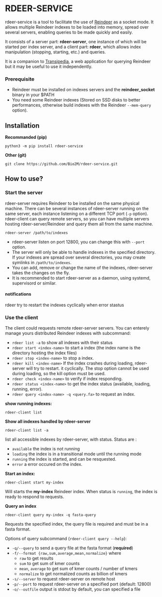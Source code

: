 # RDEER-SERVICE

rdeer-service is a tool to facilitate the use of [Reindeer](https://github.com/kamimrcht/REINDEER) as a socket mode. It allows multiple Reindeer indexes to be loaded into memory, spread over several servers, enabling queries to be made quickly and easily.

It consists of a server part: **rdeer-server**, one instance of which will be started per index server, and a client part: **rdeer**, which allows index manipulation (stopping, starting, etc.) and queries.

It is a companion to [Transipedia](https://transipedia.org), a web application for querying Reindeer but it may be useful to use it independently.


### Prerequisite

- Reindeer must be installed on indexes servers and the **reindeer_socket** binary in your $PATH
- You need some Reindeer indexes (Stored on SSD disks to better performances, otherwise build indexes with the Reindeer `--mem-query` option).

## Installation

**Recommanded (pip)**

```
python3 -m pip install rdeer-service
```

**Other (git)**

```
git clone https://github.com/Bio2M/rdeer-service.git
```


## How to use?


### Start the server

rdeer-server requires Reindeer to be installed on the same physical machine. There can be several instances of rdeer-server running on the same server, each instance listening on a different TCP port (`-p` option). rdeer-client can query remote servers, so you can have multiple servers hosting rdeer-server/Reindeer and query them all from the same machine.

```
rdeer-server /path/to/indexes
```

* rdeer-server listen on port 12800, you can change this with `--port` option.
* The server will only be able to handle indexes in the specified directory. If your indexes are spread over several directories, you may create symlinks in `/path/to/indexes`.
* You can add, remove or change the name of the indexes, rdeer-server takes the changes on the fly.
* It is recommended to start rdeer-server as a daemon, using systemd, supervisord or similar.

#### notifications

rdeer try to restart the indexes cyclically when error stastus


### Use the client

The client could requests remote rdeer-server servers. You can enterely manage yours distributed Reindeer indexes with subcommand:

* `rdeer list -a` to show all indexes with their status
* `rdeer start <index-name>` to start a index (the index name is the directory hosting the index files)
* `rdeer stop <index-name>` to stop a index.
* `rdeer kill <index-name>` If the index crashes during loading, rdeer-server will try to restart.
it cyclically. The stop option cannot be used during loading, so the kill option must be used.
* `rdeer check <index-name>` to verify if index responding.
* `rdeer status <index-name>` to get the index status (available, loading, running, error).
* `rdeer query <index-name> -q <query.fa>` to request an index.


**show running indexes:**

```
rdeer-client list
```

**Show all indexes handled by rdeer-server**

```
rdeer-client list -a
```

list all accessible indexes by rdeer-server, with status. Status are :

* `available` the index is not running
* `loading` the index is in a transitional mode until the running mode
* `running` the index is started, and can be resquested.
* `error` a error occured on the index.


**Start an index:**

```
rdeer-client start my-index
```

Will starts the **my-index** Reindeer index. When status is `running`, the index is ready to respond to requests.

**Query an index**

```
rdeer-client query my-index -q fasta-query
```

Requests the specified index, the query file is required and must be in a fasta format.

Options of query subcommand (`rdeer-client query --help`):

* `-q/--query` to send a query file at the fasta format (**required**)
* `-f/--format {raw,sum,average,mean,normalize}` where
    * `raw` to get results
    * `sum` to get sum of kmer counts
    * `mean`, `average` to get sum of kmer counts / number of kmers
    * `normalize` to get normalized counts as billion of kmers
* `-s/--server` to request rdeer-server on remote host
* `-p/--port` to request rdeer-server on a specified port (default: 12800)
* `-o/--outfile` output is stdout by default, you can specified a file

